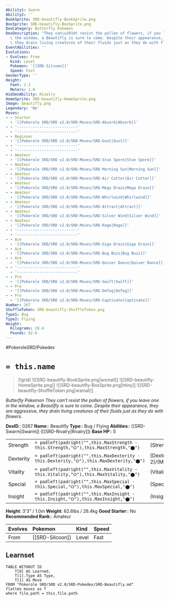 ```yaml
---
Ability1: Swarm
Ability2: ''
BookSprite: SRD-beautifly-BookSprite.png
BoxSprite: SRD-beautifly-BoxSprite.png
DexCategory: Butterfly Pokemon
DexDescription: "They can\u2019t resist the pollen of flowers, if you leave one in\
  \ the window, a Beautifly is sure to come. Despite their appearance, they are aggressive,\
  \ they drain living creatures of their fluids just as they do with flowers."
EventAbilities: ''
Evolutions:
- Evolves: From
  Kind: Level
  Pokemon: '[[SRD-Silcoon]]'
  Speed: Fast
GenderType: ''
Height:
  Feet: 3.3
  Meters: 1.0
HiddenAbility: Rivalry
HomeSprite: SRD-beautifly-HomeSprite.png
Image: beautifly.png
Legendary: 'No'
Moves:
- - Starter
  - '[[Pokerole SRD/SRD v2.0/SRD-Moves/SRD-Absorb|Absorb]]'
- - '---------------------------'
  - '---------------------------'
- - Beginner
  - '[[Pokerole SRD/SRD v2.0/SRD-Moves/SRD-Gust|Gust]]'
- - '---------------------------'
  - '---------------------------'
- - Amateur
  - '[[Pokerole SRD/SRD v2.0/SRD-Moves/SRD-Stun Spore|Stun Spore]]'
- - Amateur
  - '[[Pokerole SRD/SRD v2.0/SRD-Moves/SRD-Morning Sun|Morning Sun]]'
- - Amateur
  - '[[Pokerole SRD/SRD v2.0/SRD-Moves/SRD-Air Cutter|Air Cutter]]'
- - Amateur
  - '[[Pokerole SRD/SRD v2.0/SRD-Moves/SRD-Mega Drain|Mega Drain]]'
- - Amateur
  - '[[Pokerole SRD/SRD v2.0/SRD-Moves/SRD-Whirlwind|Whirlwind]]'
- - Amateur
  - '[[Pokerole SRD/SRD v2.0/SRD-Moves/SRD-Attract|Attract]]'
- - Amateur
  - '[[Pokerole SRD/SRD v2.0/SRD-Moves/SRD-Silver Wind|Silver Wind]]'
- - Amateur
  - '[[Pokerole SRD/SRD v2.0/SRD-Moves/SRD-Rage|Rage]]'
- - '---------------------------'
  - '---------------------------'
- - Ace
  - '[[Pokerole SRD/SRD v2.0/SRD-Moves/SRD-Giga Drain|Giga Drain]]'
- - Ace
  - '[[Pokerole SRD/SRD v2.0/SRD-Moves/SRD-Bug Buzz|Bug Buzz]]'
- - Ace
  - '[[Pokerole SRD/SRD v2.0/SRD-Moves/SRD-Quiver Dance|Quiver Dance]]'
- - '---------------------------'
  - '---------------------------'
- - Pro
  - '[[Pokerole SRD/SRD v2.0/SRD-Moves/SRD-Swift|Swift]]'
- - Pro
  - '[[Pokerole SRD/SRD v2.0/SRD-Moves/SRD-Defog|Defog]]'
- - Pro
  - '[[Pokerole SRD/SRD v2.0/SRD-Moves/SRD-Captivate|Captivate]]'
Number: 267
ShuffleToken: SRD-beautifly-ShuffleToken.png
Type1: Bug
Type2: Flying
Weight:
  Kilograms: 28.4
  Pounds: 62.6
---
```


#PokeroleSRD/Pokedex

# `= this.name`

> [!grid]
> ![[SRD-beautifly-BookSprite.png|wsmall]]
> ![[SRD-beautifly-HomeSprite.png]]
> ![[SRD-beautifly-BoxSprite.png|htiny]]
> ![[SRD-beautifly-ShuffleToken.png|wsmall]]


*Butterfly Pokemon*
*They can’t resist the pollen of flowers, if you leave one in the window, a Beautifly is sure to come. Despite their appearance, they are aggressive, they drain living creatures of their fluids just as they do with flowers.*

**DexID**:: 0267
**Name**:: Beautifly
**Type**:: Bug / Flying
**Abilities**:: [[SRD-Swarm|Swarm]] ([[SRD-Rivalry|Rivalry]])
**Base HP**:: 5

|           |                                                                                        |                                          |
| --------- | -------------------------------------------------------------------------------------- | ---------------------------------------- |
| Strength  | `= padleft(padright("",this.MaxStrength - this.Strength,"⭘"),this.MaxStrength,"⬤")`    | (Strength::2)/(MaxStrength::5)   |
| Dexterity | `= padleft(padright("",this.MaxDexterity - this.Dexterity,"⭘"),this.MaxDexterity,"⬤")` | (Dexterity:: 2)/(MaxDexterity::4) |
| Vitality  | `= padleft(padright("",this.MaxVitality - this.Vitality,"⭘"),this.MaxVitality,"⬤")`    | (Vitality::2)/(MaxVitality::4)   |
| Special   | `= padleft(padright("",this.MaxSpecial - this.Special,"⭘"),this.MaxSpecial,"⬤")`       | (Special::3)/(MaxSpecial::6)     |
| Insight   | `= padleft(padright("",this.MaxInsight - this.Insight,"⭘"),this.MaxInsight,"⬤")`       | (Insight::2)/(MaxInsight::4)     |

**Height**: 3'3" / 1.0m
**Weight**: 62.6lbs / 28.4kg
**Good Starter**:: No
**Recommended Rank**:: Amateur

| Evolves   | Pokemon         | Kind   | Speed   |
|:----------|:----------------|:-------|:--------|
| From      | [[SRD-Silcoon]] | Level  | Fast    |

## Learnset

```dataview
TABLE WITHOUT ID
    T[0] AS Learned,
    T[1].Type AS Type,
    T[1] AS Move
FROM "Pokerole SRD/SRD v2.0/SRD-Pokedex/SRD-Beautifly.md"
flatten moves as T
where file.path = this.file.path
```
